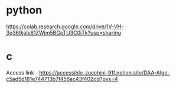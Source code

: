 # python
https://colab.research.google.com/drive/1V-VH-3q369jaIs61ZWjm5BGpTU3C0iTk?usp=sharing


# c

Access link - https://accessible-zucchini-91f.notion.site/DAA-Algo-c5ad5d181e744713b7f456ac43f402dd?pvs=4
